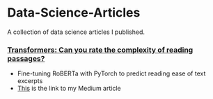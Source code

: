 # Data-Science-Articles
A collection of data science articles I published.

### **[Transformers: Can you rate the complexity of reading passages?](train-roberta-basic.ipynb)**
- Fine-tuning RoBERTa with PyTorch to predict reading ease of text excerpts
- [This](https://peggy1502.medium.com/17c76da3403?source=friends_link&sk=0fc1d1199174a065636c186e90342c90) is the link to my Medium article


